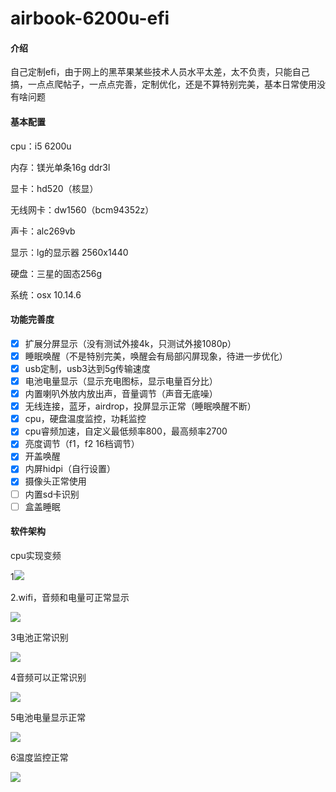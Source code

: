# airbook-6200u-efi

#### 介绍
自己定制efi，由于网上的黑苹果某些技术人员水平太差，太不负责，只能自己搞，一点点爬帖子，一点点完善，定制优化，还是不算特别完美，基本日常使用没有啥问题

#### 基本配置

cpu：i5 6200u

内存：镁光单条16g ddr3l

显卡：hd520（核显）

无线网卡：dw1560（bcm94352z）

声卡：alc269vb

显示：lg的显示器 2560x1440

硬盘：三星的固态256g

系统：osx 10.14.6

#### 功能完善度

- [x] 扩展分屏显示（没有测试外接4k，只测试外接1080p）
- [x] 睡眠唤醒（不是特别完美，唤醒会有局部闪屏现象，待进一步优化）
- [x] usb定制，usb3达到5g传输速度
- [x] 电池电量显示（显示充电图标，显示电量百分比）
- [x] 内置喇叭外放内放出声，音量调节（声音无底噪）
- [x] 无线连接，蓝牙，airdrop，投屏显示正常（睡眠唤醒不断）
- [x] cpu，硬盘温度监控，功耗监控
- [x] cpu睿频加速，自定义最低频率800，最高频率2700
- [x] 亮度调节（f1，f2   16档调节）
- [x] 开盖唤醒
- [x] 内屏hidpi（自行设置）
- [x] 摄像头正常使用
- [ ] 内置sd卡识别
- [ ] 盒盖睡眠

#### 软件架构

cpu实现变频

1![](https://gitee.com/nabaonan/airbook-6200u-efi/blob/master/assets/1.png)

2.wifi，音频和电量可正常显示

![](https://gitee.com/nabaonan/airbook-6200u-efi/tree/master/assets/2.png)

3电池正常识别

![](https://gitee.com/nabaonan/airbook-6200u-efi/blob/master/assets/3.png)

4音频可以正常识别

![](https://gitee.com/nabaonan/airbook-6200u-efi/tree/master/assets/4.png)

5电池电量显示正常

![](https://gitee.com/nabaonan/airbook-6200u-efi/tree/master/assets/5.png)

6温度监控正常

![](https://gitee.com/nabaonan/airbook-6200u-efi/tree/master/assets/6.png)

